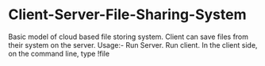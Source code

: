 Client-Server-File-Sharing-System
=================================
Basic model of cloud based file storing system. Client can save files from their system on the server.
Usage:-
Run Server.
Run client.
In the client side, on the command line, type !file <path to the file>
